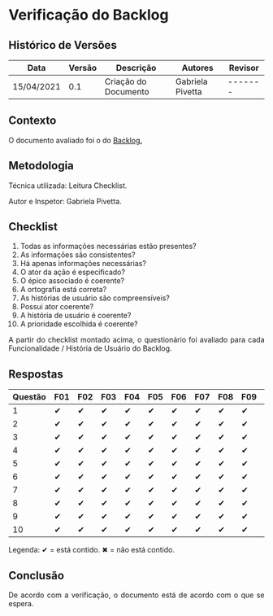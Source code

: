 # Verificação do Backlog
## Histórico de Versões

| Data       | Versão | Descrição            | Autores          | Revisor |
| ---------- | ------ | -------------------- | ---------------  | ------- |
| 15/04/2021 | 0.1    | Criação do Documento | Gabriela Pivetta | ------- |

## Contexto

<p align="justify">O documento avaliado foi o do <a href = "https://requisitos-de-software.github.io/2020.2-Meu-Gov.br/Modelagem_Requisitos/Backlog/" > Backlog. </a> </p>

## Metodologia

<p align="justify">
Técnica utilizada: Leitura Checklist.</p>
Autor e Inspetor: Gabriela Pivetta.


## Checklist

1. Todas as informações necessárias estão presentes?
2. As informações são consistentes?
3. Há apenas informações necessárias?
4. O ator da ação é especificado?
5. O épico associado é coerente?
6. A ortografia está correta?
7. As histórias de usuário são compreensíveis?
8. Possui ator coerente?
9. A história de usuário é coerente?
10. A prioridade escolhida é coerente?

<p align="justify">A partir do checklist montado acima, o questionário foi avaliado para cada Funcionalidade / História de Usuário do Backlog.</p>

## Respostas

| Questão | F01 | F02 | F03 | F04 | F05 | F06 | F07 | F08 | F09 | F10 |
| ------- | ----| ----| ----| ----| ----| ----| ----| ----| ----| ----|
| 1       | ✔   | ✔   | ✔   | ✔   | ✔   | ✔   | ✔   | ✔   | ✔   | ✔   |
| 2       | ✔   | ✔   | ✔   | ✔   | ✔   | ✔   | ✔   | ✔   | ✔   | ✔   |
| 3       | ✔   | ✔   | ✔   | ✔   | ✔   | ✔   | ✔   | ✔   | ✔   | ✔   |
| 4       | ✔   | ✔   | ✔   | ✔   | ✔   | ✔   | ✔   | ✔   | ✔   | ✔   |
| 5       | ✔   | ✔   | ✔   | ✔   | ✔   | ✔   | ✔   | ✔   | ✔   | ✔   |
| 6       | ✔   | ✔   | ✔   | ✔   | ✔   | ✔   | ✔   | ✔   | ✔   | ✔   |
| 7       | ✔   | ✔   | ✔   | ✔   | ✔   | ✔   | ✔   | ✔   | ✔   | ✔   |
| 8       | ✔   | ✔   | ✔   | ✔   | ✔   | ✔   | ✔   | ✔   | ✔   | ✔   |
| 9       | ✔   | ✔   | ✔   | ✔   | ✔   | ✔   | ✔   | ✔   | ✔   | ✔   |
| 10      | ✔   | ✔   | ✔   | ✔   | ✔   | ✔   | ✔   | ✔   | ✔   | ✔   |

Legenda: ✔ = está contido. ✖ = não está contido.

## Conclusão

<p align="justify">De acordo com a verificação, o documento está de acordo com o que se espera.</p>